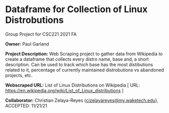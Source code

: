 # Dataframe for Collection of Linux Distrobutions
Group Project for CSC221 2021 FA


__Owner:__ Paul Garland

__Project Description:__ Web Scraping project to gather data from Wikipedia to create a dataframe that collects every distro name, base and, a short description.  Can be used to track which base has the most distibutions related to it, percentage of currently maintained distrobutions vs abandoned projects, etc.

__Webscraped URL:__ List of Linux Distributions on Wikipedia [ URL: https://en.wikipedia.org/wiki/List_of_Linux_distributions ]

__Collaborator:__ Christian Zelaya-Reyes {cizelayareyes@my.waketech.edu}, ACCEPTED: 11/21/21
